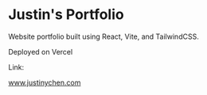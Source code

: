 # Justin's Portfolio

Website portfolio built using React, Vite, and TailwindCSS.

Deployed on Vercel

Link:

www.justinychen.com
